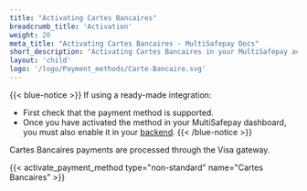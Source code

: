 ```yaml
---
title: "Activating Cartes Bancaires"
breadcrumb_title: 'Activation'
weight: 20
meta_title: "Activating Cartes Bancaires - MultiSafepay Docs"
short_description: "Activating Cartes Bancaires in your MultiSafepay account"
layout: 'child'
logo: '/logo/Payment_methods/Carte-Bancaire.svg'
---
```


{{< blue-notice >}} If using a ready-made integration: 

- First check that the payment method is supported. 
- Once you have activated the method in your MultiSafepay dashboard, you must also enable it in your [backend](/glossaries/multisafepay-glossary/#backend).  {{< /blue-notice >}}

Cartes Bancaires payments are processed through the Visa gateway.

{{< activate_payment_method type="non-standard" name="Cartes Bancaires" >}}